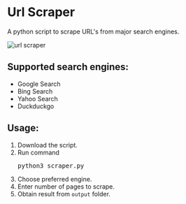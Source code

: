 # Url Scraper
A python script to scrape URL's from major search engines.

![url scraper](https://user-images.githubusercontent.com/102589822/165935139-e2a81e91-73e6-4b81-92f3-cbf77f9b8a6c.png)

## Supported search engines:
+ Google Search
+ Bing Search
+ Yahoo Search
+ Duckduckgo

## Usage:
1. Download the script.
2. Run command <pre>python3 scraper.py</pre>
3. Choose preferred engine.
4. Enter number of pages to scrape.
5. Obtain result from <code>output</code> folder.
